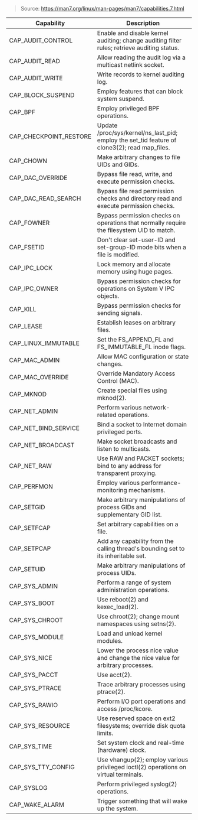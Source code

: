 > Source: https://man7.org/linux/man-pages/man7/capabilities.7.html

| Capability                | Description                                                                                     |
|---------------------------|-------------------------------------------------------------------------------------------------|
| CAP_AUDIT_CONTROL         | Enable and disable kernel auditing; change auditing filter rules; retrieve auditing status.     |
| CAP_AUDIT_READ            | Allow reading the audit log via a multicast netlink socket.                                     |
| CAP_AUDIT_WRITE           | Write records to kernel auditing log.                                                           |
| CAP_BLOCK_SUSPEND         | Employ features that can block system suspend.                                                  |
| CAP_BPF                   | Employ privileged BPF operations.                                                               |
| CAP_CHECKPOINT_RESTORE    | Update /proc/sys/kernel/ns_last_pid; employ the set_tid feature of clone3(2); read map_files.  |
| CAP_CHOWN                 | Make arbitrary changes to file UIDs and GIDs.                                                   |
| CAP_DAC_OVERRIDE          | Bypass file read, write, and execute permission checks.                                         |
| CAP_DAC_READ_SEARCH       | Bypass file read permission checks and directory read and execute permission checks.            |
| CAP_FOWNER                | Bypass permission checks on operations that normally require the filesystem UID to match.      |
| CAP_FSETID                | Don't clear set-user-ID and set-group-ID mode bits when a file is modified.                     |
| CAP_IPC_LOCK              | Lock memory and allocate memory using huge pages.                                               |
| CAP_IPC_OWNER             | Bypass permission checks for operations on System V IPC objects.                                |
| CAP_KILL                  | Bypass permission checks for sending signals.                                                   |
| CAP_LEASE                 | Establish leases on arbitrary files.                                                            |
| CAP_LINUX_IMMUTABLE       | Set the FS_APPEND_FL and FS_IMMUTABLE_FL inode flags.                                           |
| CAP_MAC_ADMIN             | Allow MAC configuration or state changes.                                                       |
| CAP_MAC_OVERRIDE          | Override Mandatory Access Control (MAC).                                                        |
| CAP_MKNOD                 | Create special files using mknod(2).                                                            |
| CAP_NET_ADMIN             | Perform various network-related operations.                                                     |
| CAP_NET_BIND_SERVICE      | Bind a socket to Internet domain privileged ports.                                              |
| CAP_NET_BROADCAST         | Make socket broadcasts and listen to multicasts.                                                |
| CAP_NET_RAW               | Use RAW and PACKET sockets; bind to any address for transparent proxying.                       |
| CAP_PERFMON               | Employ various performance-monitoring mechanisms.                                               |
| CAP_SETGID                | Make arbitrary manipulations of process GIDs and supplementary GID list.                        |
| CAP_SETFCAP               | Set arbitrary capabilities on a file.                                                           |
| CAP_SETPCAP               | Add any capability from the calling thread's bounding set to its inheritable set.               |
| CAP_SETUID                | Make arbitrary manipulations of process UIDs.                                                   |
| CAP_SYS_ADMIN             | Perform a range of system administration operations.                                            |
| CAP_SYS_BOOT              | Use reboot(2) and kexec_load(2).                                                                |
| CAP_SYS_CHROOT            | Use chroot(2); change mount namespaces using setns(2).                                          |
| CAP_SYS_MODULE            | Load and unload kernel modules.                                                                 |
| CAP_SYS_NICE              | Lower the process nice value and change the nice value for arbitrary processes.                 |
| CAP_SYS_PACCT             | Use acct(2).                                                                                    |
| CAP_SYS_PTRACE            | Trace arbitrary processes using ptrace(2).                                                      |
| CAP_SYS_RAWIO             | Perform I/O port operations and access /proc/kcore.                                             |
| CAP_SYS_RESOURCE          | Use reserved space on ext2 filesystems; override disk quota limits.                             |
| CAP_SYS_TIME              | Set system clock and real-time (hardware) clock.                                                |
| CAP_SYS_TTY_CONFIG        | Use vhangup(2); employ various privileged ioctl(2) operations on virtual terminals.              |
| CAP_SYSLOG                | Perform privileged syslog(2) operations.                                                        |
| CAP_WAKE_ALARM            | Trigger something that will wake up the system.                                                 |
